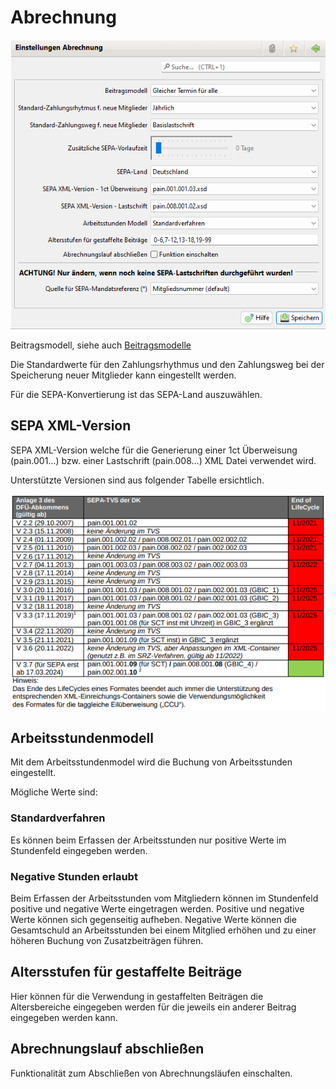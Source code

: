# Abrechnung

![](img/Abrechnung.png)

Beitragsmodell, siehe auch [Beitragsmodelle](../../../../allgemein/beitragsmodelle.md)

Die Standardwerte für den Zahlungsrhythmus und den Zahlungsweg bei der Speicherung neuer Mitglieder kann eingestellt werden.

Für die SEPA-Konvertierung ist das SEPA-Land auszuwählen.

## SEPA XML-Version

SEPA XML-Version welche für die Generierung einer 1ct Überweisung (pain.001...) bzw. einer Lastschrift (pain.008...) XML Datei verwendet wird.

Unterstützte Versionen sind aus folgender Tabelle ersichtlich.

![](img/SepaSupportedVersions.png)

## Arbeitsstundenmodell

Mit dem Arbeitsstundenmodel wird die Buchung von Arbeitsstunden eingestellt.

Mögliche Werte sind:

### Standardverfahren

Es können beim Erfassen der Arbeitsstunden nur positive Werte im Stundenfeld eingegeben werden.

### Negative Stunden erlaubt

Beim Erfassen der Arbeitsstunden vom Mitgliedern können im Stundenfeld positive und negative Werte eingetragen werden. Positive und negative Werte können sich gegenseitig aufheben. Negative Werte können die Gesamtschuld an Arbeitsstunden bei einem Mitglied erhöhen und zu einer höheren Buchung von Zusatzbeiträgen führen.

## Altersstufen für gestaffelte Beiträge

Hier können für die Verwendung in gestaffelten Beiträgen die Altersbereiche eingegeben werden für die jeweils ein anderer Beitrag eingegeben werden kann.

## Abrechnungslauf abschließen

Funktionalität zum Abschließen von Abrechnungsläufen einschalten.
